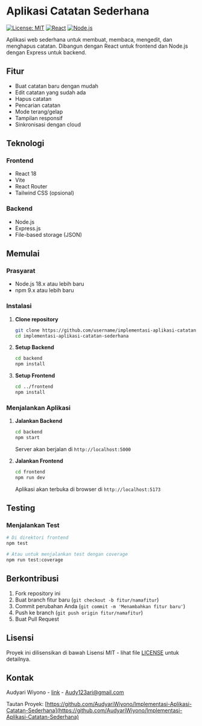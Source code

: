 # Aplikasi Catatan Sederhana

[![License: MIT](https://img.shields.io/badge/License-MIT-yellow.svg)](https://opensource.org/licenses/MIT)
[![React](https://img.shields.io/badge/React-18.x-blue)](https://reactjs.org/)
[![Node.js](https://img.shields.io/badge/Node.js-18.x-green)](https://nodejs.org/)

Aplikasi web sederhana untuk membuat, membaca, mengedit, dan menghapus catatan. Dibangun dengan React untuk frontend dan Node.js dengan Express untuk backend.

## Fitur

- Buat catatan baru dengan mudah
- Edit catatan yang sudah ada
- Hapus catatan
- Pencarian catatan
- Mode terang/gelap
- Tampilan responsif
- Sinkronisasi dengan cloud

## Teknologi

### Frontend
- React 18
- Vite
- React Router
- Tailwind CSS (opsional)

### Backend
- Node.js
- Express.js
- File-based storage (JSON)

## Memulai

### Prasyarat
- Node.js 18.x atau lebih baru
- npm 9.x atau lebih baru

### Instalasi

1. **Clone repository**
   ```bash
   git clone https://github.com/username/implementasi-aplikasi-catatan-sederhana.git
   cd implementasi-aplikasi-catatan-sederhana
   ```

2. **Setup Backend**
   ```bash
   cd backend
   npm install
   ```

3. **Setup Frontend**
   ```bash
   cd ../frontend
   npm install
   ```

### Menjalankan Aplikasi

1. **Jalankan Backend**
   ```bash
   cd backend
   npm start
   ```
   Server akan berjalan di `http://localhost:5000`

2. **Jalankan Frontend**
   ```bash
   cd frontend
   npm run dev
   ```
   Aplikasi akan terbuka di browser di `http://localhost:5173`

## Testing

### Menjalankan Test

```bash
# Di direktori frontend
npm test

# Atau untuk menjalankan test dengan coverage
npm run test:coverage
```

## Berkontribusi

1. Fork repository ini
2. Buat branch fitur baru (`git checkout -b fitur/namafitur`)
3. Commit perubahan Anda (`git commit -m 'Menambahkan fitur baru'`)
4. Push ke branch (`git push origin fitur/namafitur`)
5. Buat Pull Request

## Lisensi

Proyek ini dilisensikan di bawah Lisensi MIT - lihat file [LICENSE](LICENSE) untuk detailnya.

## Kontak

Audyari Wiyono - [link](https://github.com/AudyariWiyono) - Audy123ari@gmail.com

Tautan Proyek: [https://github.com/AudyariWiyono/Implementasi-Aplikasi-Catatan-Sederhana](https://github.com/AudyariWiyono/Implementasi-Aplikasi-Catatan-Sederhana)
